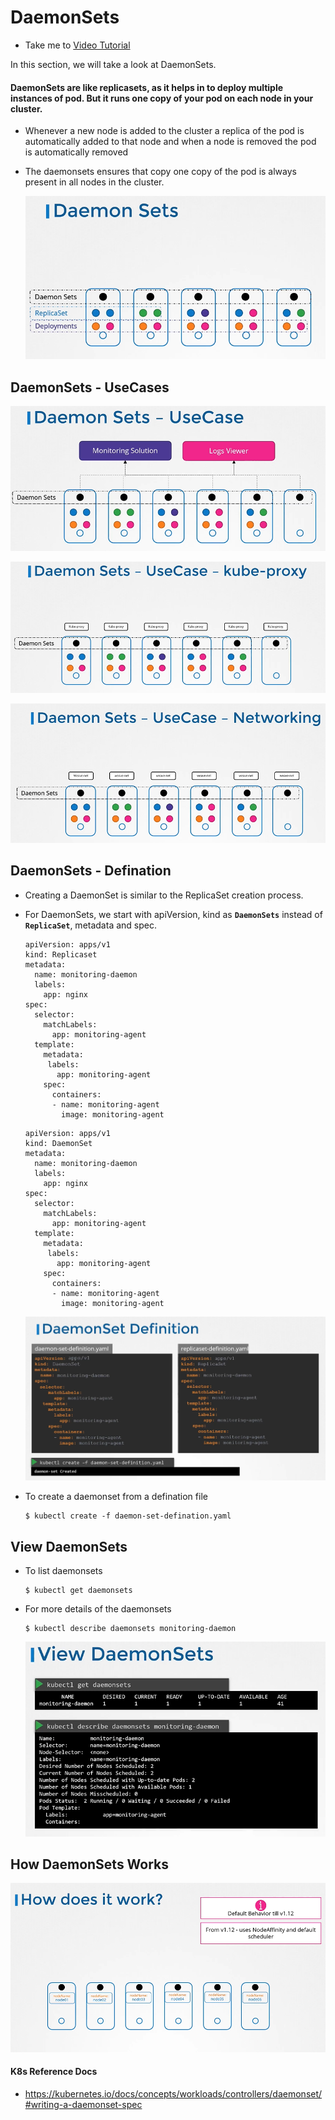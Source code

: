 # DaemonSets
  - Take me to [Video Tutorial](https://kodekloud.com/courses/539883/lectures/9815302)

In this section, we will take a look at DaemonSets.

#### DaemonSets are like replicasets, as it helps in to deploy multiple instances of pod. But it runs one copy of your pod on each node in your cluster.
- Whenever a new node is added to the cluster a replica of the pod is automatically added to that node and when a node is removed the pod is automatically removed
- The daemonsets ensures that copy one copy of the pod is always present in all nodes in the cluster.
  
  ![ds](../../images/ds.PNG)
  
## DaemonSets - UseCases

  ![ds-uc](../../images/ds-uc.PNG)
  
  ![ds-uc-kp](../../images/ds-uc-kp.PNG)
  
  ![ds-ucn](../../images/ds-ucn.PNG)
  
## DaemonSets - Defination
- Creating a DaemonSet is similar to the ReplicaSet creation process.
- For DaemonSets, we start with apiVersion, kind as **`DaemonSets`** instead of **`ReplicaSet`**, metadata and spec. 
  ```
  apiVersion: apps/v1
  kind: Replicaset
  metadata:
    name: monitoring-daemon
    labels:
      app: nginx
  spec:
    selector:
      matchLabels:
        app: monitoring-agent
    template:
      metadata:
       labels:
         app: monitoring-agent
      spec:
        containers:
        - name: monitoring-agent
          image: monitoring-agent
  ```
  
  ```
  apiVersion: apps/v1
  kind: DaemonSet
  metadata:
    name: monitoring-daemon
    labels:
      app: nginx
  spec:
    selector:
      matchLabels:
        app: monitoring-agent
    template:
      metadata:
       labels:
         app: monitoring-agent
      spec:
        containers:
        - name: monitoring-agent
          image: monitoring-agent
  ```
  ![dsd](../../images/dsd.PNG)
  
- To create a daemonset from a defination file
  ```
  $ kubectl create -f daemon-set-defination.yaml
  ```

## View DaemonSets
- To list daemonsets
  ```
  $ kubectl get daemonsets
  ```
- For more details of the daemonsets
  ```
  $ kubectl describe daemonsets monitoring-daemon
  ```
  ![ds1](../../images/ds1.PNG)
  
## How DaemonSets Works

  ![ds2](../../images/ds2.PNG)

#### K8s Reference Docs
- https://kubernetes.io/docs/concepts/workloads/controllers/daemonset/#writing-a-daemonset-spec
